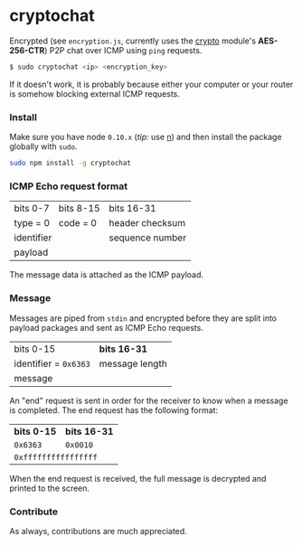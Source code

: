 # cryptochat

Encrypted (see ```encryption.js```, currently uses the [crypto](https://nodejs.org/api/crypto.html) module's **AES-256-CTR**) P2P chat over ICMP using ```ping``` requests.

```bash
$ sudo cryptochat <ip> <encryption_key>
```

If it doesn't work, it is probably because either your computer or your router is somehow blocking external ICMP requests.

### Install

Make sure you have node ```0.10.x``` (*tip:* use [n](https://www.npmjs.com/package/n)) and then install the package globally with ```sudo```.

```bash
sudo npm install -g cryptochat
```

### ICMP Echo request format

<table>
  <tr>
    <td>bits 0-7</td>
    <td>bits 8-15</td>
    <td>bits 16-31</td>
  </tr>
  <tr>
    <td>type = 0</td>
    <td>code = 0</td>
    <td>header checksum</td>
  </tr>
  <tr>
    <td colspan="2">identifier</td>
    <td>sequence number</td>
  </tr>
  <tr>
    <td colspan="3">payload</td>
  </tr>
</table>

The message data is attached as the ICMP payload.

### Message
Messages are piped from ```stdin``` and encrypted before they are split into payload packages and sent as ICMP Echo requests.

<table>
  <tr>
    <td></b>bits 0-15</b></td>
    <td><b>bits 16-31</b></td>
  </tr>
  <tr>
    <td>identifier = <code>0x6363</code></td>
    <td>message length</td>
  </tr>
  <tr>
    <td colspan="3">message</td>
  </tr>
</table>

An "end" request is sent in order for the receiver to know when a message is completed. The end request has the following format:

<table>
  <tr>
    <td><b>bits 0-15</b></td>
    <td><b>bits 16-31</b></td>
  </tr>
  <tr>
    <td><code>0x6363</code></td>
    <td><code>0x0010</code></td>
  </tr>
  <tr>
    <td colspan="3"><code>0xffffffffffffffff</code></td>
  </tr>
</table>

When the end request is received, the full message is decrypted and printed to the screen.

### Contribute

As always, contributions are much appreciated.
